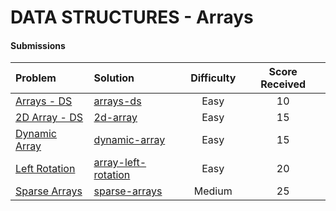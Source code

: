 # DATA STRUCTURES - Arrays

#### Submissions
| Problem | Solution | Difficulty | Score Received |
| :--- | :--- | :---: | :---: |
| [Arrays - DS](https://www.hackerrank.com/challenges/arrays-ds) | [arrays-ds](arrays-ds/Solution.java) | Easy | 10 |
| [2D Array - DS](https://www.hackerrank.com/challenges/2d-array) | [2d-array](2d-array/Solution.java) | Easy | 15 |
| [Dynamic Array](https://www.hackerrank.com/challenges/dynamic-array) | [dynamic-array](dynamic-array/Solution.java) | Easy | 15 |
| [Left Rotation](https://www.hackerrank.com/challenges/array-left-rotation) | [array-left-rotation](array-left-rotation/Solution.java) | Easy | 20 |
| [Sparse Arrays](https://www.hackerrank.com/challenges/sparse-arrays) | [sparse-arrays](sparse-arrays/Solution.java) | Medium | 25 |